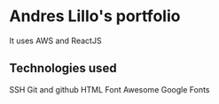 # Andres Lillo's portfolio
It uses AWS and ReactJS

## Technologies used
SSH
Git and github
HTML
Font Awesome
Google Fonts